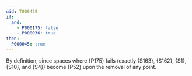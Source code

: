 ```yaml
---
uid: T000429
if:
  and:
    - P000175: false
    - P000036: true
then:
  P000045: true
---
```


By definition, since spaces where {P175} fails
(exactly {S163}, {S162}, {S1}, {S10}, and {S4})
become {P52} upon the removal of any point.
